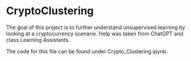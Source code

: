 # CryptoClustering

The goal of this project is to further understand unsupervised learning by looking at a cryptocurrency scenario. 
Help was taken from ChatGPT and class Learning Assistants. 

The code for this file can be found under Crypto_Clustering.ipynb.
